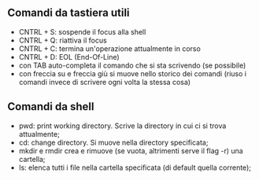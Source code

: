 ## Comandi da tastiera utili
- $\text{CNTRL} + \text{S}$: sospende il focus alla shell
- $\text{CNTRL} + \text{Q}$: riattiva il focus
- $\text{CNTRL} + \text{C}$: termina un'operazione attualmente in corso
- $\text{CNTRL} + \text{D}$: EOL (End-Of-Line)
- con $\text{TAB}$ auto-completa il comando che si sta scrivendo (se possibile)
- con freccia su e freccia giù si muove nello storico dei comandi (riuso i comandi invece di scrivere ogni volta la stessa cosa)
## Comandi da shell
- $\text{pwd}:$ print working directory. Scrive la directory in cui ci si trova attualmente;
- $\text{cd}:$ change directory. Si muove nella directory specificata;
- $\text{mkdir}$ e $\text{rmdir}$ crea e rimuove (se vuota, altrimenti serve il flag -r) una cartella;
- $\text{ls}:$ elenca tutti i file nella cartella specificata (di default quella corrente);